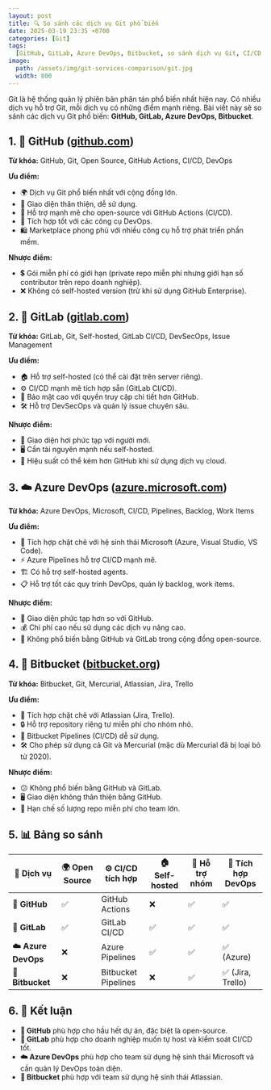 ```yaml
---
layout: post
title: 🔍 So sánh các dịch vụ Git phổ biến
date: 2025-03-19 23:35 +0700
categories: [Git]
tags:
  [GitHub, GitLab, Azure DevOps, Bitbucket, so sánh dịch vụ Git, CI/CD tốt nhất]
image:
  path: /assets/img/git-services-comparison/git.jpg
  width: 800
---
```


Git là hệ thống quản lý phiên bản phân tán phổ biến nhất hiện nay. Có nhiều dịch vụ hỗ trợ Git, mỗi dịch vụ có những điểm mạnh riêng. Bài viết này sẽ so sánh các dịch vụ Git phổ biến: **GitHub, GitLab, Azure DevOps, Bitbucket**.

## 1. 🐙 GitHub ([github.com](https://github.com))

**Từ khóa:** GitHub, Git, Open Source, GitHub Actions, CI/CD, DevOps

**Ưu điểm:**

- 🌍 Dịch vụ Git phổ biến nhất với cộng đồng lớn.
- 🎨 Giao diện thân thiện, dễ sử dụng.
- 🚀 Hỗ trợ mạnh mẽ cho open-source với GitHub Actions (CI/CD).
- 🔗 Tích hợp tốt với các công cụ DevOps.
- 🛍️ Marketplace phong phú với nhiều công cụ hỗ trợ phát triển phần mềm.

**Nhược điểm:**

- 💲 Gói miễn phí có giới hạn (private repo miễn phí nhưng giới hạn số contributor trên repo doanh nghiệp).
- ❌ Không có self-hosted version (trừ khi sử dụng GitHub Enterprise).

## 2. 🦊 GitLab ([gitlab.com](https://gitlab.com))

**Từ khóa:** GitLab, Git, Self-hosted, GitLab CI/CD, DevSecOps, Issue Management

**Ưu điểm:**

- 🏠 Hỗ trợ self-hosted (có thể cài đặt trên server riêng).
- ⚙️ CI/CD mạnh mẽ tích hợp sẵn (GitLab CI/CD).
- 🔐 Bảo mật cao với quyền truy cập chi tiết hơn GitHub.
- 🛠️ Hỗ trợ DevSecOps và quản lý issue chuyên sâu.

**Nhược điểm:**

- 🤯 Giao diện hơi phức tạp với người mới.
- 🖥️ Cần tài nguyên mạnh nếu self-hosted.
- 🐢 Hiệu suất có thể kém hơn GitHub khi sử dụng dịch vụ cloud.

## 3. ☁️ Azure DevOps ([azure.microsoft.com](https://azure.microsoft.com/en-us/services/devops/))

**Từ khóa:** Azure DevOps, Microsoft, CI/CD, Pipelines, Backlog, Work Items

**Ưu điểm:**

- 🔗 Tích hợp chặt chẽ với hệ sinh thái Microsoft (Azure, Visual Studio, VS Code).
- ⚡ Azure Pipelines hỗ trợ CI/CD mạnh mẽ.
- 🏗️ Có hỗ trợ self-hosted agents.
- 📋 Hỗ trợ tốt các quy trình DevOps, quản lý backlog, work items.

**Nhược điểm:**

- 📑 Giao diện phức tạp hơn so với GitHub.
- 💰 Chi phí cao nếu sử dụng các dịch vụ nâng cao.
- 👥 Không phổ biến bằng GitHub và GitLab trong cộng đồng open-source.

## 4. 🔵 Bitbucket ([bitbucket.org](https://bitbucket.org))

**Từ khóa:** Bitbucket, Git, Mercurial, Atlassian, Jira, Trello

**Ưu điểm:**

- 🔗 Tích hợp chặt chẽ với Atlassian (Jira, Trello).
- 🔒 Hỗ trợ repository riêng tư miễn phí cho nhóm nhỏ.
- 🔄 Bitbucket Pipelines (CI/CD) dễ sử dụng.
- 🛠️ Cho phép sử dụng cả Git và Mercurial (mặc dù Mercurial đã bị loại bỏ từ 2020).

**Nhược điểm:**

- 😕 Không phổ biến bằng GitHub và GitLab.
- 🖥️ Giao diện không thân thiện bằng GitHub.
- 🚫 Hạn chế số lượng repo miễn phí cho team lớn.

## 5. 📊 Bảng so sánh

| 📌 Dịch vụ          | 🌍 Open Source | ⚙️ CI/CD tích hợp   | 🏠 Self-hosted | 👥 Hỗ trợ nhóm | 🔗 Tích hợp DevOps |
| ------------------- | -------------- | ------------------- | -------------- | -------------- | ------------------ |
| **🐙 GitHub**       | ✅             | GitHub Actions      | ❌             | ✅             | ✅                 |
| **🦊 GitLab**       | ✅             | GitLab CI/CD        | ✅             | ✅             | ✅                 |
| **☁️ Azure DevOps** | ❌             | Azure Pipelines     | ✅             | ✅             | ✅ (Azure)         |
| **🔵 Bitbucket**    | ❌             | Bitbucket Pipelines | ❌             | ✅             | ✅ (Jira, Trello)  |

## 6. 🎯 Kết luận

- **🐙 GitHub** phù hợp cho hầu hết dự án, đặc biệt là open-source.
- **🦊 GitLab** phù hợp cho doanh nghiệp muốn tự host và kiểm soát CI/CD tốt.
- **☁️ Azure DevOps** phù hợp cho team sử dụng hệ sinh thái Microsoft và cần quản lý DevOps toàn diện.
- **🔵 Bitbucket** phù hợp với team sử dụng hệ sinh thái Atlassian.
